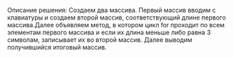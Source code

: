 Описание решения:
Создаем два массива. Первый массив вводим с клавиатуры и создаем второй массив, соответствующий длине первого массива.Далее объявляем метод, в котором цикл for проходит по всем элементам первого массива и если их длина меньше либо равна 3 символам, записывает их во второй массив. Далее выводим получившийся итоговый массив.